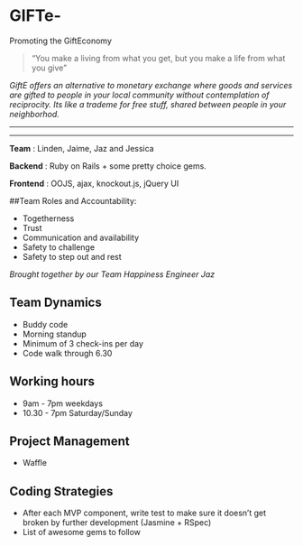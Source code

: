 GIFTe-
======

Promoting the GiftEconomy 

> “You make a living from what you get, 
> but you make a life from what you give”

*GiftE offers an alternative to monetary exchange where goods and services are gifted to people in your local community without contemplation of reciprocity.  Its like a trademe for free stuff, shared between people in your neighborhod.*  

---------------


-----------------

__Team__ : Linden, Jaime, Jaz and Jessica 

__Backend__ : Ruby on Rails + some pretty choice gems.

__Frontend__ : OOJS, ajax, knockout.js, jQuery UI

 

##Team Roles and Accountability:
* Togetherness  
* Trust
* Communication and availability 
* Safety to challenge 
* Safety to step out and rest  

*Brought together by our Team Happiness Engineer Jaz* 

## Team Dynamics
* Buddy code 
* Morning standup 
* Minimum of 3 check-ins per day
* Code walk through 6.30

## Working hours
* 9am - 7pm weekdays 
* 10.30 - 7pm Saturday/Sunday 

## Project Management 
* Waffle 

## Coding Strategies 
* After each MVP component, write test to make sure it doesn’t get broken by further development (Jasmine + RSpec)
* List of awesome gems to follow

